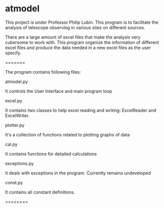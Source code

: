 atmodel
=======

This project is under Professor Philip Lubin. This program is to facilitate the analysis of telescope observing in various sites on different sources. 

There are a large amount of excel files that make the analysis very cubersome to work with. This program organize the information of different excel files and produce the data needed in a new excel files as the user specify. 

=======

The program contains following files:

atmodel.py

It controls the User Interface and main program loop

excel.py

It contains two classes to help excel reading and writing: ExcelReader and ExcelWriter.

plotter.py

It's a collection of functions related to plotting graphs of data

cal.py

It contains functions for detailed calculations

exceptions.py

It deals with exceptions in the program. Currently remains undeveloped

const.py

It contains all constant definitions. 

========
